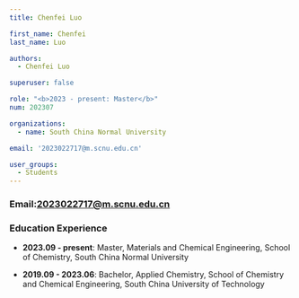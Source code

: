 ```yaml
---
title: Chenfei Luo

first_name: Chenfei
last_name: Luo

authors:
  - Chenfei Luo

superuser: false

role: "<b>2023 - present: Master</b>"
num: 202307

organizations:
  - name: South China Normal University

email: '2023022717@m.scnu.edu.cn'

user_groups:
  - Students
---
```

### Email:<2023022717@m.scnu.edu.cn>

### Education Experience

- **2023.09 - present**: Master, Materials and Chemical Engineering, School of Chemistry, South China Normal University

- **2019.09 - 2023.06**: Bachelor, Applied Chemistry, School of Chemistry and Chemical Engineering, South China University of Technology
